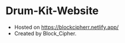 # Drum-Kit-Website 
- Hosted on <a>https://blockcipherr.netlify.app/</a>
- Created by Block_Cipher. 

